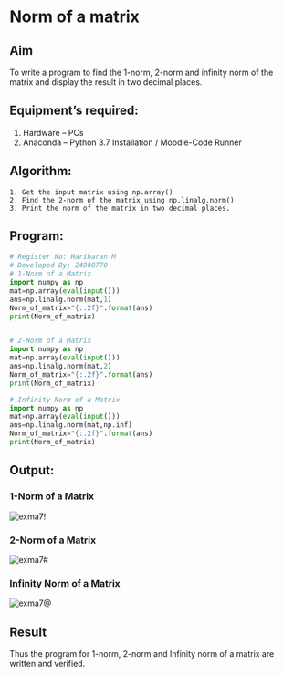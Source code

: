 # Norm of a matrix
## Aim
To write a program to find the 1-norm, 2-norm and infinity norm of the matrix and display the result in two decimal places.
## Equipment’s required:
1.	Hardware – PCs
2.	Anaconda – Python 3.7 Installation / Moodle-Code Runner
## Algorithm:
	1. Get the input matrix using np.array()   
    2. Find the 2-norm of the matrix using np.linalg.norm()
	3. Print the norm of the matrix in two decimal places.
## Program:
```Python
# Register No: Hariharan M
# Developed By: 24900770
# 1-Norm of a Matrix
import numpy as np
mat=np.array(eval(input()))
ans=np.linalg.norm(mat,1)
Norm_of_matrix="{:.2f}".format(ans)
print(Norm_of_matrix)


# 2-Norm of a Matrix
import numpy as np
mat=np.array(eval(input()))
ans=np.linalg.norm(mat,2)
Norm_of_matrix="{:.2f}".format(ans)
print(Norm_of_matrix)

# Infinity Norm of a Matrix
import numpy as np
mat=np.array(eval(input()))
ans=np.linalg.norm(mat,np.inf)
Norm_of_matrix="{:.2f}".format(ans)
print(Norm_of_matrix)

```
## Output:
### 1-Norm of a Matrix
![exma7!](https://github.com/user-attachments/assets/2e7bdd55-3eb3-4690-af6f-aa6027f4a76e)

### 2-Norm of a Matrix
![exma7#](https://github.com/user-attachments/assets/e28ecab6-ddb5-4c96-a37a-105f193397dd)

### Infinity Norm of a Matrix
![exma7@](https://github.com/user-attachments/assets/fcf0909a-ca7e-4604-99fc-dc54abb9cb2c)


## Result
Thus the program for 1-norm, 2-norm and Infinity norm of a matrix are written and verified.
